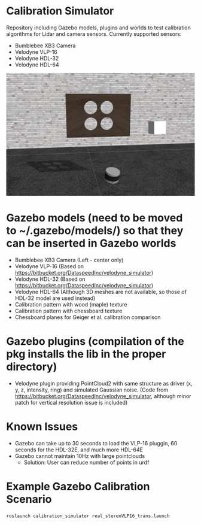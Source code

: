 # Calibration Simulator
Repository including Gazebo models, plugins and worlds to test calibration algorithms for Lidar and camera sensors.
Currently supported sensors:
* Bumblebee XB3 Camera
* Velodyne VLP-16
* Velodyne HDL-32
* Velodyne HDL-64

![gazebo screenshot](screenshots/velo2cam_calibration_setup.png)

# Gazebo models (need to be moved to ~/.gazebo/models/) so that they can be inserted in Gazebo worlds
* Bumblebee XB3 Camera (Left - center only)
* Velodyne VLP-16 (Based on https://bitbucket.org/DataspeedInc/velodyne_simulator)
* Velodyne HDL-32 (Based on https://bitbucket.org/DataspeedInc/velodyne_simulator)
* Velodyne HDL-64 (Although 3D meshes are not available, so those of HDL-32 model are used instead)
* Calibration pattern with wood (maple) texture
* Calibration pattern with chessboard texture
* Chessboard planes for Geiger et al. calibration comparison

# Gazebo plugins (compilation of the pkg installs the lib in the proper directory)
* Velodyne plugin providing PointCloud2 with same structure as driver (x, y, z, intensity, ring) and simulated Gaussian noise. (Code from https://bitbucket.org/DataspeedInc/velodyne_simulator, although minor patch for vertical resolution issue is included)

# Known Issues
* Gazebo can take up to 30 seconds to load the VLP-16 pluggin, 60 seconds for the HDL-32E, and much more HDL-64E
* Gazebo cannot maintain 10Hz with large pointclouds
    * Solution: User can reduce number of points in urdf

# Example Gazebo Calibration Scenario
```roslaunch calibration_simulator real_stereoVLP16_trans.launch```
